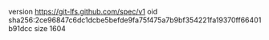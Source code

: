 version https://git-lfs.github.com/spec/v1
oid sha256:2ce96847c6dc1dcbe5befde9fa75f475a7b9bf354221fa19370ff66401b91dcc
size 1604
